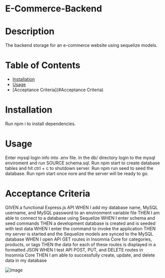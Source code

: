 # E-Commerce-Backend

# Description
The backend storage for an e-commerce website using sequelize models.

# Table of Contents
  * [Installation](#installation)
  * [Usage](#usage)
  * [Acceptance Criteria](#Acceptance Criteria)

# Installation
Run npm i to install dependencies.

# Usage
Enter mysql login info into .env file.
In the db/ directory login to the mysql enviroment and run SOURCE schema.sql.
Run npm start to create database tables and hit ctrl + c to shutdown server.
Run npm run seed to seed the database.
Run npm start once nore and the server will be ready to go.

# Acceptance Criteria
GIVEN a functional Express.js API
WHEN I add my database name, MySQL username, and MySQL password to an environment variable file
THEN I am able to connect to a database using Sequelize
WHEN I enter schema and seed commands
THEN a development database is created and is seeded with test data
WHEN I enter the command to invoke the application
THEN my server is started and the Sequelize models are synced to the MySQL database
WHEN I open API GET routes in Insomnia Core for categories, products, or tags
THEN the data for each of these routes is displayed in a formatted JSON
WHEN I test API POST, PUT, and DELETE routes in Insomnia Core
THEN I am able to successfully create, update, and delete data in my database

![image](https://user-images.githubusercontent.com/116223460/219267442-6d9588ac-af6e-46d3-a4b3-8a5248ebf213.png)

